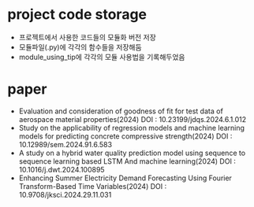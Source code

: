 # project code storage
* 프로젝트에서 사용한 코드들의 모듈화 버전 저장
* 모듈파일(.py)에 각각의 함수들을 저장해둠
* module_using_tip에 각각의 모듈 사용법을 기록해두었음

# paper
* Evaluation and consideration of goodness of fit for test data of aerospace material properties(2024)
  DOI : 10.23199/jdqs.2024.6.1.012
* Study on the applicability of regression models and machine learning models for predicting concrete compressive strength(2024)
  DOI : 10.12989/sem.2024.91.6.583
* A study on a hybrid water quality prediction model using sequence to sequence learning based LSTM And machine learning(2024)
  DOI : 10.1016/j.dwt.2024.100895
* Enhancing Summer Electricity Demand Forecasting Using Fourier Transform-Based Time Variables(2024)
  DOI : 10.9708/jksci.2024.29.11.031
